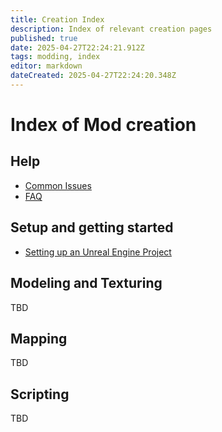 ```yaml
---
title: Creation Index
description: Index of relevant creation pages
published: true
date: 2025-04-27T22:24:21.912Z
tags: modding, index
editor: markdown
dateCreated: 2025-04-27T22:24:20.348Z
---
```


# Index of Mod creation

## Help
* [Common Issues](/create/common-issues)
* [FAQ](/faq)

## Setup and getting started
* [Setting up an Unreal Engine Project](/create/setting-up-unreal-engine)


## Modeling and Texturing

TBD

## Mapping

TBD

## Scripting

TBD
